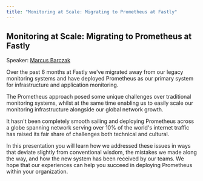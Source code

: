 ```yaml
---
title: "Monitoring at Scale: Migrating to Prometheus at Fastly"
---
```


## Monitoring at Scale: Migrating to Prometheus at Fastly

Speaker: [Marcus Barczak](/2018-munich/speakers/marcus-barczak/)

Over the past 6 months at Fastly we've migrated away from our legacy monitoring systems and have deployed Prometheus as our primary system for infrastructure and application monitoring.

The Prometheus approach posed some unique challenges over traditional monitoring systems, whilst at the same time enabling us to easily scale our monitoring infrastructure alongside our global network growth.

It hasn't been completely smooth sailing and deploying Prometheus across a globe spanning network serving over 10% of the world's internet traffic has raised its fair share of challenges both technical and cultural.

In this presentation you will learn how we addressed these issues in ways that deviate slightly from conventional wisdom, the mistakes we made along the way, and how the new system has been received by our teams. We hope that our experiences can help you succeed in deploying Prometheus within your organization.
